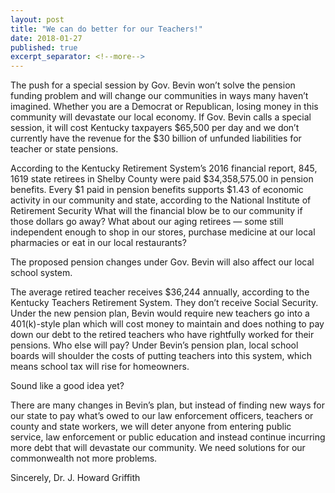 ```yaml
---
layout: post
title: "We can do better for our Teachers!"
date: 2018-01-27
published: true
excerpt_separator: <!--more-->
---
```


The push for a special session by Gov. Bevin won’t solve the pension funding problem and will change our communities in ways many haven’t imagined. <!--more-->
Whether you are a Democrat or Republican, losing money in this community will devastate our local economy.
If Gov. Bevin calls a special session, it will cost Kentucky taxpayers $65,500 per day and we don’t currently have the revenue for the $30 billion of unfunded liabilities for teacher or state pensions.

According to the Kentucky Retirement System’s 2016 financial report, 845, 1619 state retirees in  Shelby County were paid $34,358,575.00 in pension benefits.
Every $1 paid in pension benefits supports $1.43 of economic activity in our community and state, according to the National Institute of Retirement Security
What will the financial blow be to our community if those dollars go away?
What about our aging retirees — some still independent enough to shop in our stores, purchase medicine at our local pharmacies or eat in our local restaurants?

The proposed pension changes under Gov. Bevin will also affect our local school system.

The average retired teacher receives $36,244 annually, according to the Kentucky Teachers Retirement System. They don’t receive Social Security.
Under the new pension plan, Bevin would require new teachers go into a 401(k)-style plan which will cost money to maintain and does nothing to pay down our debt to the retired teachers who have rightfully worked for their pensions.
Who else will pay? Under Bevin’s pension plan, local school boards will shoulder the costs of putting teachers into this system, which means school tax will rise for homeowners.

Sound like a good idea yet?

There are many changes in Bevin’s plan, but instead of finding new ways for our state to pay what’s owed to our law enforcement officers, teachers or county and state workers, we will deter anyone from entering public service, law enforcement or public education and instead continue incurring more debt that will devastate our community.
We need solutions for our commonwealth not more problems.

Sincerely,
Dr. J. Howard Griffith
